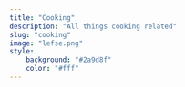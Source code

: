 ```yaml
---
title: "Cooking"
description: "All things cooking related"
slug: "cooking"
image: "lefse.png"
style:
    background: "#2a9d8f"
    color: "#fff"
---
```

